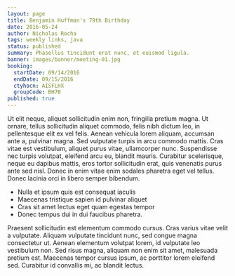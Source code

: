 ```yaml
---
layout: page
title: Benjamin Huffman's 79th Birthday
date: 2016-05-24
author: Nicholas Rocha
tags: weekly links, java
status: published
summary: Phasellus tincidunt erat nunc, et euismod ligula.
banner: images/banner/meeting-01.jpg
booking:
  startDate: 09/14/2016
  endDate: 09/15/2016
  ctyhocn: AISFLHX
  groupCode: BH7B
published: true
---
```

Ut elit neque, aliquet sollicitudin enim non, fringilla pretium magna. Ut ornare, tellus sollicitudin aliquet commodo, felis nibh dictum leo, in pellentesque elit ex vel felis. Aenean vehicula lorem aliquam, accumsan ante a, pulvinar magna. Sed vulputate turpis in arcu commodo mattis. Cras vitae est vestibulum, aliquet purus vitae, ullamcorper nunc. Suspendisse nec turpis volutpat, eleifend arcu eu, blandit mauris. Curabitur scelerisque, neque eu dapibus mattis, eros tortor sollicitudin erat, quis venenatis purus ante sed nisl. Donec in enim vitae enim sodales pharetra eget vel tellus. Donec lacinia orci in libero semper bibendum.

* Nulla et ipsum quis est consequat iaculis
* Maecenas tristique sapien id pulvinar aliquet
* Cras sit amet lectus eget quam egestas tempor
* Donec tempus dui in dui faucibus pharetra.

Praesent sollicitudin est elementum commodo cursus. Cras varius vitae velit a vulputate. Aliquam vulputate tincidunt nunc, sed congue magna consectetur ut. Aenean elementum volutpat lorem, id vulputate leo vestibulum non. Sed risus magna, aliquam non enim sit amet, malesuada pretium est. Maecenas tempor cursus ipsum, ac porttitor lorem eleifend sed. Curabitur id convallis mi, ac blandit lectus.
